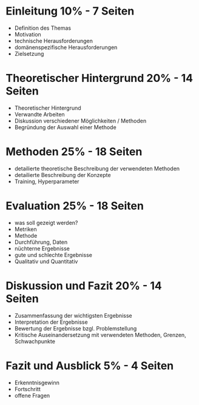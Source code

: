 # Einleitung 10% - 7 Seiten

- Definition des Themas
- Motivation
- technische Herausforderungen
- domänenspezifische Herausforderungen
- Zielsetzung

# Theoretischer Hintergrund 20% - 14 Seiten

- Theoretischer Hintergrund
- Verwandte Arbeiten
- Diskussion verschiedener Möglichkeiten / Methoden
- Begründung der Auswahl einer Methode

# Methoden 25% - 18 Seiten

- detailierte theoretische Beschreibung der verwendeten Methoden
- detailierte Beschreibung der Konzepte
- Training, Hyperparameter

# Evaluation 25% - 18 Seiten

- was soll gezeigt werden?
- Metriken
- Methode
- Durchführung, Daten
- nüchterne Ergebnisse
- gute und schlechte Ergebnisse
- Qualitativ und Quantitativ

# Diskussion und Fazit 20% - 14 Seiten

- Zusammenfassung der wichtigsten Ergebnisse
- Interpretation der Ergebnisse
- Bewertung der Ergebnisse bzgl. Problemstellung
- Kritische Auseinandersetzung mit verwendeten Methoden, Grenzen, Schwachpunkte

# Fazit und Ausblick 5% - 4 Seiten

- Erkenntnisgewinn
- Fortschritt
- offene Fragen

